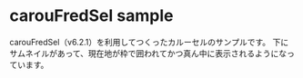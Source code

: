 # carouFredSel sample
carouFredSel（v6.2.1）を利用してつくったカルーセルのサンプルです。
下にサムネイルがあって、現在地が枠で囲われてかつ真ん中に表示されるようになっています。

